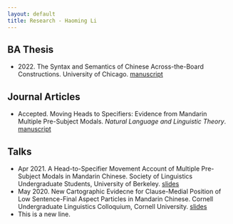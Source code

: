 ```yaml
---
layout: default
title: Research - Haoming Li
---
```

## BA Thesis
- 2022\. The Syntax and Semantics of Chinese Across-the-Board Constructions. University of Chicago. [manuscript](files/ba_thesis.pdf)

## Journal Articles
  - Accepted. Moving Heads to Specifiers: Evidence from Mandarin Multiple Pre-Subject Modals. *Natural Language and Linguistic Theory*. [manuscript](/files/NLLT21.pdf)

## Talks
- Apr 2021. A Head-to-Specifier Movement Account of Multiple Pre-Subject Modals in Mandarin Chinese. Society of Linguistics Undergraduate Students, University of Berkeley. [slides](/files/slides_for_calslugs.pdf)
- May 2020. New Cartographic Evidecne for Clause-Medial Position of Low Sentence-Final Aspect Particles in Mandarin Chinese. Cornell Undergraduate Linguistics Colloquium, Cornell University.  [slides](/files/slides_for_culc14.pdf)
- This is a new line.

